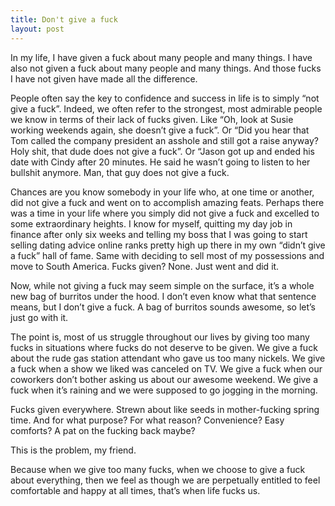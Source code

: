 ```yaml
---
title: Don't give a fuck
layout: post
---
```



In my life, I have given a fuck about many people and many things.
I have also not given a fuck about many people and many things. 
And those fucks I have not given have made all the difference.

People often say the key to confidence and success in life is to simply “not give a fuck”.
Indeed, we often refer to the strongest, most admirable people we know in terms of their lack of fucks given.
Like “Oh, look at Susie working weekends again, she doesn’t give a fuck”. Or “Did you hear that Tom called the company president an asshole and still got a raise anyway? Holy shit, that dude does not give a fuck”.
Or “Jason got up and ended his date with Cindy after 20 minutes.
He said he wasn’t going to listen to her bullshit anymore.
Man, that guy does not give a fuck.

Chances are you know somebody in your life who, at one time or another, did not give a fuck and went on to accomplish amazing feats.
Perhaps there was a time in your life where you simply did not give a fuck and excelled to some extraordinary heights.
I know for myself, quitting my day job in finance after only six weeks and telling my boss that I was going to start selling dating advice online ranks pretty high up there in my own “didn’t give a fuck” hall of fame.
Same with deciding to sell most of my possessions and move to South America.
Fucks given? None.
Just went and did it.

Now, while not giving a fuck may seem simple on the surface, it’s a whole new bag of burritos under the hood.
I don’t even know what that sentence means, but I don’t give a fuck.
A bag of burritos sounds awesome, so let’s just go with it.

The point is, most of us struggle throughout our lives by giving too many fucks in situations where fucks do not deserve to be given.
We give a fuck about the rude gas station attendant who gave us too many nickels.
We give a fuck when a show we liked was canceled on TV.
We give a fuck when our coworkers don’t bother asking us about our awesome weekend.
We give a fuck when it’s raining and we were supposed to go jogging in the morning.

Fucks given everywhere.
Strewn about like seeds in mother-fucking spring time.
And for what purpose? For what reason? Convenience? Easy comforts? A pat on the fucking back maybe?

This is the problem, my friend.

Because when we give too many fucks, when we choose to give a fuck about everything, then we feel as though we are perpetually entitled to feel comfortable and happy at all times, that’s when life fucks us.

